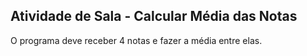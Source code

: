 ## Atividade de Sala - Calcular Média das Notas

O programa deve receber 4 notas e fazer a média entre elas. 